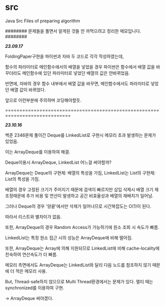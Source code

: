 # src
Java Src Files of preparing algorithm


######## 문제들을 풀면서 알게된 것들 안 까먹으려고 정리한 메모입니다. ########

***23.09.17***

FoldingPaper구현을 파이썬과 자바 두 코드로 각각 작성하였는데, 

함수의 파라미터로 메인함수에서의 배열을 넣었을 경우 파이썬은 함수에서 배열 값을 바꾸더라도
메인함수에 있던 파라미터로 넣었던 배열의 값은 안바뀌었음.

반면에, 자바의 경우 함수 내부에서 배열 값을 바꾸면, 메인함수에서도 파라미터로 넣었던 배열 값이 바뀌었다.

앞으로 이런부분에 주의하며 코딩해야할듯.

=============================================================================

***23.10.16***

백준 2346문제 풀이간 Deque를 LinkedList로 구현시 메모리 초과 발생하는 문제가 있었음.

이는 ArrayDeque를 이용하여 해결.

Deque이용시 ArrayDeque, LinkedList 어느걸 써야할까?

ArrayDeque는 Deque의 구현체: 배열의 특성을 가짐, LinkedList는 List의 구현체: List의 특성을 가짐.

배열의 경우 고정된 크기가 주어지기 때문에 검색이 빠르지만 삽입 삭제시 배열 크기 재조정때문에 추가 비용 및 연산이 발생하고
공간 비효율성과 배열의 재배치가 일어남.

그러나 Deque의 경우 '양끝'에서만 삭제가 일어나므로 시간복잡도는 O(1)이 된다.

따라서 리스트와 별차이가 없음.

또한, ArrayDeque의 경우 Random Access가 가능하기에 원소 조회 시 속도가 빠름.

LinkedList는 특정 원소 접근 시의 성능은 ArrayDeque에 비해 떨어짐.

또한, ArrayDeque는 Array에 의해 지원되므로 LinkedList에 비해 cache-locality에 친숙하여 연산속도가 더 빠름.

메모리 측면에서도 ArrayDeque는 LinkedList와 달리 다음 노드를 참조하지 않기 때문에 더 적은 메모리 사용.

But, Thread-safe하지 않으므로 Multi Thread환경에서는 문제가 있다. 멀티 때는 synchronized를 이용하여 구현.

-> ArrayDeque 써야겠다.
